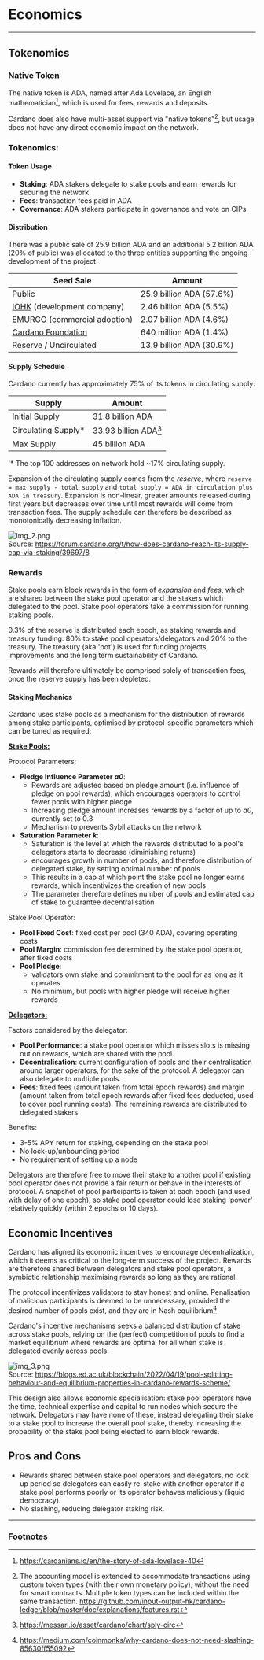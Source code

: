 # Economics

---

## Tokenomics

### Native Token
The native token is ADA, named after Ada Lovelace, an English mathematician[^1], which is used for fees, rewards
and deposits.

Cardano does also have multi-asset support via "native tokens"[^2], but usage does not have any direct economic impact on
the network.

### Tokenomics:

#### Token Usage

* **Staking**: ADA stakers delegate to stake pools and earn rewards for securing the network
* **Fees**: transaction fees paid in ADA
* **Governance**: ADA stakers participate in governance and vote on CIPs

#### Distribution
There was a public sale of 25.9 billion ADA and an additional 5.2 billion ADA (20% of public) was allocated to the
three entities supporting the ongoing development of the project:

| Seed Sale                                           | Amount                   |
|-----------------------------------------------------|--------------------------|
| Public                                              | 25.9 billion ADA (57.6%) |
| [IOHK](https://iohk.io) (development company)       | 2.46 billion ADA (5.5%)  |
| [EMURGO](https://emurgo.io) (commercial adoption)   | 2.07 billion ADA (4.6%)  |
| [Cardano Foundation](https://cardanofoundation.org) | 640 million ADA (1.4%)   |
| Reserve / Uncirculated                              | 13.9 billion ADA (30.9%) |

#### Supply Schedule
Cardano currently has approximately 75% of its tokens in circulating supply:

| Supply              | Amount                |
|---------------------|-----------------------|
| Initial Supply      | 31.8 billion ADA      |
| Circulating Supply* | 33.93 billion ADA[^5] |
| Max Supply          | 45 billion ADA        |

'* The top 100 addresses on network hold ~17% circulating supply.

Expansion of the circulating supply comes from the *reserve*, where `reserve = max supply - total supply` and
`total supply = ADA in circulation plus ADA in treasury`. Expansion is non-linear, greater amounts released during
first years but decreases over time until most rewards will come from transaction fees. The supply schedule can 
therefore be described as monotonically decreasing inflation.

![img_2.png](img_2.png)  
Source: https://forum.cardano.org/t/how-does-cardano-reach-its-supply-cap-via-staking/39697/8

### Rewards
Stake pools earn block rewards in the form of *expansion* and *fees*, which are shared between the stake pool operator
and the stakers which delegated to the pool. Stake pool operators take a commission for running staking pools.

0.3% of the reserve is distributed each epoch, as staking rewards and treasury funding: 80% to stake pool 
operators/delegators and 20% to the treasury. The treasury (aka 'pot') is used for funding projects, improvements 
and the long term sustainability of Cardano.

Rewards will therefore ultimately be comprised solely of transaction fees, once the reserve supply has been 
depleted.

#### Staking Mechanics
Cardano uses stake pools as a mechanism for the distribution of rewards among stake participants, optimised by 
protocol-specific parameters which can be tuned as required:

<span style="text-decoration: underline">**Stake Pools:**</span>

Protocol Parameters:
  * **Pledge Influence Parameter *a0***:
    * Rewards are adjusted based on pledge amount (i.e. influence of pledge on pool rewards), which encourages 
      operators to control fewer pools with higher pledge
    * Increasing pledge amount increases rewards by a factor of up to *a0*, currently set to 0.3
    * Mechanism to prevents Sybil attacks on the network
  * **Saturation Parameter *k***:
    * Saturation is the level at which the rewards distributed to a pool's delegators starts to decrease 
      (diminishing returns)
    * encourages growth in number of pools, and therefore distribution of delegated stake, by setting optimal number
      of pools
    * This results in a cap at which point the stake pool no longer earns rewards, which incentivizes the creation of new pools
    * The parameter therefore defines number of pools and estimated cap of stake to guarantee decentralisation

Stake Pool Operator:
  * **Pool Fixed Cost**: fixed cost per pool (340 ADA), covering operating costs
  * **Pool Margin**: commission fee determined by the stake pool operator, after fixed costs
  * **Pool Pledge**: 
    * validators own stake and commitment to the pool for as long as it operates 
    * No minimum, but pools with higher pledge will receive higher rewards

<span style="text-decoration: underline">**Delegators:**</span>

Factors considered by the delegator:
  * **Pool Performance**: a stake pool operator which misses slots is missing out on rewards, which are shared with
    the pool.
  * **Decentralisation**: current configuration of pools and their centralisation around larger operators, for the 
    sake of the protocol. A delegator can also delegate to multiple pools.
  * **Fees**: fixed fees (amount taken from total epoch rewards) and margin (amount taken from total epoch rewards after
    fixed fees deducted, used to cover pool running costs). The remaining rewards are distributed to delegated stakers.
 
Benefits: 
  * 3-5% APY return for staking, depending on the stake pool
  * No lock-up/unbounding period
  * No requirement of setting up a node

Delegators are therefore free to move their stake to another pool if existing pool operator does not provide a fair 
return or behave in the interests of protocol. A snapshot of pool participants is taken at each epoch (and used with delay of one epoch), so stake pool operator could 
lose staking 'power' relatively quickly (within 2 epochs or 10 days).

## Economic Incentives
Cardano has aligned its economic incentives to encourage decentralization, which it deems as critical to the long-term
success of the project. Rewards are therefore shared between delegators and stake pool operators, a symbiotic
relationship maximising rewards so long as they are rational.

The protocol incentivizes validators to stay honest and online. Penalisation of malicious participants is deemed to
be unnecessary, provided the desired number of pools exist, and they are in Nash equilibrium[^6]

Cardano's incentive mechanisms seeks a balanced distribution of stake across stake pools, relying on the (perfect) 
competition of pools to find a market equilibrium where rewards are optimal for all when stake is delegated evenly 
across pools.

![img_3.png](img_3.png)  
Source: https://blogs.ed.ac.uk/blockchain/2022/04/19/pool-splitting-behaviour-and-equilibrium-properties-in-cardano-rewards-scheme/

This design also allows economic specialisation: stake pool operators have the time, technical expertise and 
capital to run nodes which secure the network. Delegators may have none of these, instead delegating 
their stake to a stake pool to increase the overall pool stake, thereby increasing the probability of the stake pool 
being elected to earn block rewards.

## Pros and Cons
* Rewards shared between stake pool operators and delegators, no lock up period so delegators can easily re-stake with
  another operator if a stake pool performs poorly or its operator behaves maliciously (liquid democracy).
* No slashing, reducing delegator staking risk.

---
### Footnotes
[^1]: https://cardanians.io/en/the-story-of-ada-lovelace-40
[^2]: The accounting model is extended to accommodate transactions using custom token types (with their own monetary
policy), without the need for smart contracts. Multiple token types can be included within the same transaction. https://github.com/input-output-hk/cardano-ledger/blob/master/doc/explanations/features.rst
[^3]: https://www.figment.io/resources/cardano-ada-tokenomics
[^4]: https://www.cryptoeq.io/corereports/cardano-abridged
[^5]: https://messari.io/asset/cardano/chart/sply-circ
[^6]: https://medium.com/coinmonks/why-cardano-does-not-need-slashing-85630ff55092